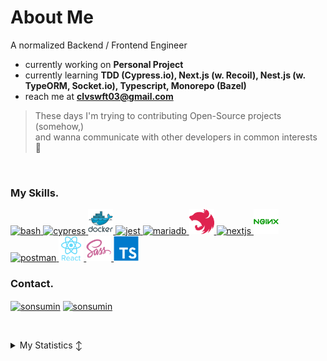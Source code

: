 # About Me

A normalized Backend / Frontend Engineer

- currently working on **Personal Project**
- currently learning **TDD (Cypress.io), Next.js (w. Recoil), Nest.js (w. TypeORM, Socket.io), Typescript, Monorepo (Bazel)**
- reach me at **clvswft03@gmail.com**

> These days I'm trying to contributing Open-Source projects (somehow,)\
> and wanna communicate with other developers in common interests 💬

&nbsp;

<h3 align="left">My Skills.</h3>
<p align="left"> <a href="https://www.gnu.org/software/bash/" target="_blank" rel="noreferrer"> <img src="https://www.vectorlogo.zone/logos/gnu_bash/gnu_bash-icon.svg" alt="bash" width="40" height="40"/> </a> <a href="https://www.cypress.io" target="_blank" rel="noreferrer"> <img src="https://raw.githubusercontent.com/simple-icons/simple-icons/6e46ec1fc23b60c8fd0d2f2ff46db82e16dbd75f/icons/cypress.svg" alt="cypress" width="40" height="40"/> </a> <a href="https://www.docker.com/" target="_blank" rel="noreferrer"> <img src="https://raw.githubusercontent.com/devicons/devicon/master/icons/docker/docker-original-wordmark.svg" alt="docker" width="40" height="40"/> </a> <a href="https://jestjs.io" target="_blank" rel="noreferrer"> <img src="https://www.vectorlogo.zone/logos/jestjsio/jestjsio-icon.svg" alt="jest" width="40" height="40"/> </a> <a href="https://mariadb.org/" target="_blank" rel="noreferrer"> <img src="https://www.vectorlogo.zone/logos/mariadb/mariadb-icon.svg" alt="mariadb" width="40" height="40"/> </a> <a href="https://nestjs.com/" target="_blank" rel="noreferrer"> <img src="https://raw.githubusercontent.com/devicons/devicon/master/icons/nestjs/nestjs-plain.svg" alt="nestjs" width="40" height="40"/> </a> <a href="https://nextjs.org/" target="_blank" rel="noreferrer"> <img src="https://cdn.worldvectorlogo.com/logos/nextjs-2.svg" alt="nextjs" width="40" height="40"/> </a> <a href="https://www.nginx.com" target="_blank" rel="noreferrer"> <img src="https://raw.githubusercontent.com/devicons/devicon/master/icons/nginx/nginx-original.svg" alt="nginx" width="40" height="40"/> </a> <a href="https://postman.com" target="_blank" rel="noreferrer"> <img src="https://www.vectorlogo.zone/logos/getpostman/getpostman-icon.svg" alt="postman" width="40" height="40"/> </a> <a href="https://reactjs.org/" target="_blank" rel="noreferrer"> <img src="https://raw.githubusercontent.com/devicons/devicon/master/icons/react/react-original-wordmark.svg" alt="react" width="40" height="40"/> </a> <a href="https://sass-lang.com" target="_blank" rel="noreferrer"> <img src="https://raw.githubusercontent.com/devicons/devicon/master/icons/sass/sass-original.svg" alt="sass" width="40" height="40"/> </a> <a href="https://www.typescriptlang.org/" target="_blank" rel="noreferrer"> <img src="https://raw.githubusercontent.com/devicons/devicon/master/icons/typescript/typescript-original.svg" alt="typescript" width="40" height="40"/> </a> </p>

<h3 align="left">Contact.</h3>
<p align="left"> <a href="https://linkedin.com/in/sonsumin" target="blank"><img align="center" src="https://raw.githubusercontent.com/rahuldkjain/github-profile-readme-generator/master/src/images/icons/Social/github.svg" alt="sonsumin" height="30" width="40" /></a> <a href="https://linkedin.com/in/sonsumin" target="blank"><img align="center" src="https://raw.githubusercontent.com/rahuldkjain/github-profile-readme-generator/master/src/images/icons/Social/linked-in-alt.svg" alt="sonsumin" height="30" width="40" /></a>
</p>

&nbsp;

<details>
 <summary>My Statistics ↕️</summary>

<!--START_SECTION:waka-->
![Code Time](http://img.shields.io/badge/Code%20Time-1%2C002%20hrs-blue)

![Profile Views](http://img.shields.io/badge/Profile%20Views-4-blue)

**🐱 My GitHub Data** 

> 🏆 1,369 Contributions in the Year 2022
 > 
> 📦 12.5 MB Used in GitHub's Storage 
 > 
> 💼 Opted to Hire
 > 
> 📜 368 Public Repositories 
 > 
> 🔑 105 Private Repositories  
 > 
**I'm a Night 🦉** 

```text
🌞 Morning    1 commits      ░░░░░░░░░░░░░░░░░░░░░░░░░   3.12% 
🌆 Daytime    11 commits     ████████░░░░░░░░░░░░░░░░░   34.38% 
🌃 Evening    11 commits     ████████░░░░░░░░░░░░░░░░░   34.38% 
🌙 Night      9 commits      ███████░░░░░░░░░░░░░░░░░░   28.12%

```
📅 **I'm Most Productive on Sunday** 

```text
Monday       0 commits      ░░░░░░░░░░░░░░░░░░░░░░░░░   0.0% 
Tuesday      5 commits      ████░░░░░░░░░░░░░░░░░░░░░   15.62% 
Wednesday    5 commits      ████░░░░░░░░░░░░░░░░░░░░░   15.62% 
Thursday     4 commits      ███░░░░░░░░░░░░░░░░░░░░░░   12.5% 
Friday       6 commits      ████░░░░░░░░░░░░░░░░░░░░░   18.75% 
Saturday     2 commits      █░░░░░░░░░░░░░░░░░░░░░░░░   6.25% 
Sunday       10 commits     ███████░░░░░░░░░░░░░░░░░░   31.25%

```


📊 **This Week I Spent My Time On** 

```text
⌚︎ Time Zone: Asia/Seoul

💬 Programming Languages: 
Other                    5 hrs 14 mins       ███████░░░░░░░░░░░░░░░░░░   31.29% 
Python                   3 hrs 4 mins        ████░░░░░░░░░░░░░░░░░░░░░   18.39% 
Bash                     2 hrs 23 mins       ███░░░░░░░░░░░░░░░░░░░░░░   14.29% 
TOML                     1 hr 20 mins        ██░░░░░░░░░░░░░░░░░░░░░░░   7.98% 
INI                      1 hr 6 mins         █░░░░░░░░░░░░░░░░░░░░░░░░   6.65%

🔥 Editors: 
PyCharmCore              7 hrs 17 mins       ███████████░░░░░░░░░░░░░░   43.52% 
Neovim                   5 hrs 6 mins        ███████░░░░░░░░░░░░░░░░░░   30.56% 
Browser                  4 hrs 20 mins       ██████░░░░░░░░░░░░░░░░░░░   25.89% 
VS Code                  0 secs              ░░░░░░░░░░░░░░░░░░░░░░░░░   0.04%

💻 Operating System: 
Linux                    16 hrs 44 mins      █████████████████████████   100.0%

```

**I Mostly Code in JavaScript** 

```text
JavaScript               19 repos            ██████░░░░░░░░░░░░░░░░░░░   25.0% 
TypeScript               18 repos            ██████░░░░░░░░░░░░░░░░░░░   23.68% 
Shell                    9 repos             ███░░░░░░░░░░░░░░░░░░░░░░   11.84% 
CSS                      7 repos             ██░░░░░░░░░░░░░░░░░░░░░░░   9.21% 
HTML                     5 repos             █░░░░░░░░░░░░░░░░░░░░░░░░   6.58%

```


**Timeline**

![Chart not found](https://raw.githubusercontent.com/todaypp/todaypp/master/charts/bar_graph.png) 


 Last Updated on 08/07/2022 21:40:31 UTC
<!--END_SECTION:waka-->
</details>

